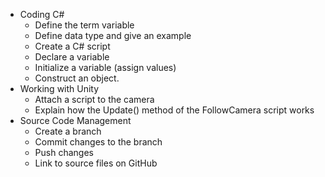 * Coding C#
  - Define the term variable
  - Define data type and give an example
  - Create a C# script
  - Declare a variable
  - Initialize a variable (assign values)
  - Construct an object.
* Working with Unity
  - Attach a script to the camera
  - Explain how the Update() method of the FollowCamera script works
* Source Code Management
  - Create a branch
  - Commit changes to the branch
  - Push changes
  - Link to source files on GitHub
